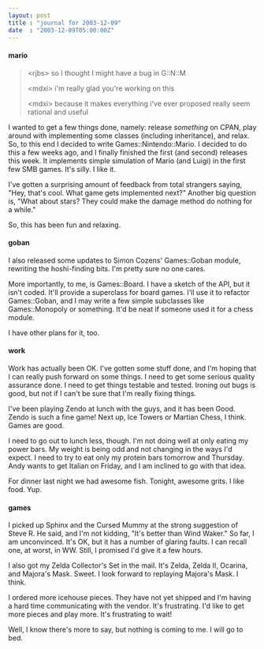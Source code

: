 ```yaml
---
layout: post
title : "journal for 2003-12-09"
date  : "2003-12-09T05:00:00Z"
---
```

<h4>mario</h4><blockquote class='chat'> <p><span class='u0'>&lt;rjbs&gt;</span> so I thought I might have a bug in G::N::M</p> <p><span class='u1'>&lt;mdxi&gt;</span> i'm really glad you're working on this</p> <p><span class='u1'>&lt;mdxi&gt;</span> because it makes everything i've ever proposed really seem rational and useful</p> </blockquote>

I wanted to get a few things done, namely: release <em>something</em> on CPAN, play around with implementing some classes (including inheritance), and relax. So, to this end I decided to write Games::Nintendo::Mario.  I decided to do this a few weeks ago, and I finally finished the first (and second) releases this week.  It implements simple simulation of Mario (and Luigi) in the first few SMB games.  It's silly.  I like it.

I've gotten a surprising amount of feedback from total strangers saying, "Hey, that's cool.  What game gets implemented next?"  Another big question is, "What about stars?  They could make the damage method do nothing for a while."  

So, this has been fun and relaxing.<h4>goban</h4>I also released some updates to Simon Cozens' Games::Goban module, rewriting the hoshi-finding bits.  I'm pretty sure no one cares.

More importantly, to me, is Games::Board.  I have a sketch of the API, but it isn't coded.  It'll provide a superclass for board games.  I'll use it to refactor Games::Goban, and I may write a few simple subclasses like Games::Monopoly or something.  It'd be neat if someone used it for a chess module.

I have other plans for it, too.<h4>work</h4>Work has actually been OK.  I've gotten some stuff done, and I'm hoping that I can really push forward on some things.  I need to get some serious quality assurance done.  I need to get things testable and tested.  Ironing out bugs is good, but not if I can't be sure that I'm really fixing things.

I've been playing Zendo at lunch with the guys, and it has been Good.  Zendo is such a fine game!  Next up, Ice Towers or Martian Chess, I think.  Games are good.

I need to go out to lunch less, though.  I'm not doing well at only eating my power bars.  My weight is being odd and not changing in the ways I'd expect.  I need to try to eat only my protein bars tomorrow and Thursday.  Andy wants to get Italian on Friday, and I am inclined to go with that idea.

For dinner last night we had awesome fish.  Tonight, awesome grits.  I like food.  Yup.<h4>games</h4>I picked up Sphinx and the Cursed Mummy at the strong suggestion of Steve R. He said, and I'm not kidding, "It's better than Wind Waker."  So far, I am unconvinced.  It's OK, but it has a number of glaring faults.  I can recall one, at worst, in WW.  Still, I promised I'd give it a few hours.

I also got my Zelda Collector's Set in the mail.  It's Zelda, Zelda II, Ocarina, and Majora's Mask.  Sweet.  I look forward to replaying Majora's Mask. I think.

I ordered more icehouse pieces.  They have not yet shipped and I'm having a hard time communicating with the vendor.  It's frustrating.  I'd like to get more pieces and play more.  It's frustrating to wait!

Well, I know there's more to say, but nothing is coming to me.  I will go to bed.

